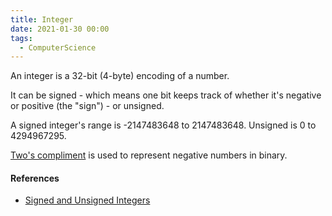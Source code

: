 ```yaml
---
title: Integer
date: 2021-01-30 00:00
tags:
  - ComputerScience
---
```


An integer is a 32-bit (4-byte) encoding of a number.

It can be signed - which means one bit keeps track of whether it's negative or positive (the "sign") - or unsigned.

A signed integer's range is -2147483648 to 2147483648. Unsigned is 0 to 4294967295.

[Two's compliment](https://en.wikipedia.org/wiki/Two%27s_complement) is used to represent negative numbers in binary.

#### References

* [Signed and Unsigned Integers](https://www.ibm.com/docs/en/aix/7.2?topic=types-signed-unsigned-integers)
